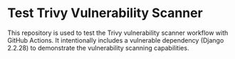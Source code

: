 # Test Trivy Vulnerability Scanner

This repository is used to test the Trivy vulnerability scanner workflow with GitHub Actions. It intentionally includes a vulnerable dependency (Django 2.2.28) to demonstrate the vulnerability scanning capabilities.
